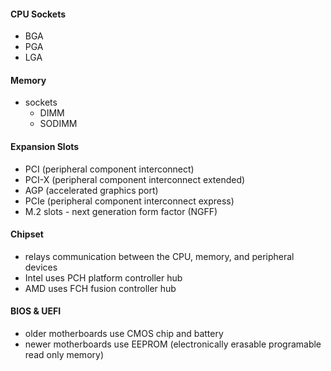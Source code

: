 #### CPU Sockets
- BGA
- PGA
- LGA

#### Memory
- sockets
	- DIMM
	- SODIMM

#### Expansion Slots
- PCI (peripheral component interconnect)
- PCI-X (peripheral component interconnect extended)
- AGP (accelerated graphics port)
- PCIe (peripheral component interconnect express)
- M.2 slots - next generation form factor (NGFF)

#### Chipset
- relays communication between the CPU, memory, and peripheral devices
- Intel uses PCH platform controller hub
- AMD uses FCH fusion controller hub

#### BIOS & UEFI
- older motherboards use CMOS chip and battery
- newer motherboards use EEPROM (electronically erasable programable read only memory)